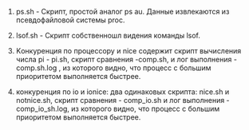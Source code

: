 1. ps.sh - Скрипт, простой аналог ps au. Данные извлекаются из псевдофайловой системы proc.

2. lsof.sh - Скрипт собственношл видения команды lsof.

3. Kонкуренция по процессору и nice содержит скрипт вычисления числа pi -  pi.sh, скрипт сравнения -comp.sh,  и лог выполнения - comp.sh.log , из которого видно, что процесс с большим приоритетом выполняется быстрее.

4. конкуренция по io и ionice: два одинаковых скрипта: nice.sh и notnice.sh, скрипт сравнения - comp_io.sh и лог выполнения - comp_io_sh.log, из которого видно, что процесс с большим приоритетом выполняется быстрее.

